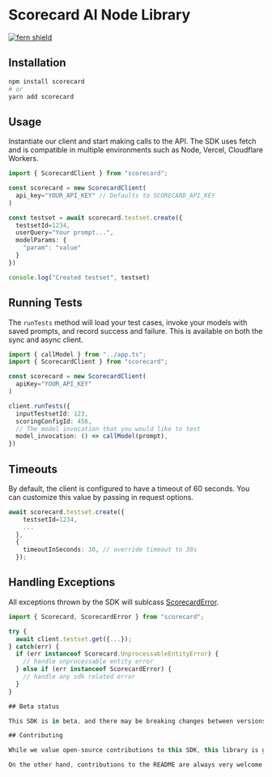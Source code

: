 # Scorecard AI Node Library

[![fern shield](https://img.shields.io/badge/%F0%9F%8C%BF-SDK%20generated%20by%20Fern-brightgreen)](https://github.com/fern-api/fern)

## Installation

```bash
npm install scorecard
# or
yarn add scorecard
```

## Usage
Instantiate our client and start making calls to the API. 
The SDK uses fetch and is compatible in multiple environments
such as Node, Vercel, Cloudflare Workers. 

```typescript
import { ScorecardClient } from "scorecard";

const scorecard = new ScorecardClient(
  api_key="YOUR_API_KEY" // Defaults to SCORECARD_API_KEY
)

const testset = await scorecard.testset.create({
  testsetId=1234, 
  userQuery="Your prompt...", 
  modelParams: {
    "param": "value"
  }
})

console.log("Created testset", testset)
```

## Running Tests
The `runTests` method will load your test cases, 
invoke your models with saved prompts, 
and record success and failure. This is 
available on both the sync and async client.  

```typescript
import { callModel } from "../app.ts";
import { ScorecardClient } from "scorecard";

const scorecard = new ScorecardClient(
  apiKey="YOUR_API_KEY"
)

client.runTests({
  inputTestsetId: 123,
  scoringConfigId: 456,
  // The model invocation that you would like to test
  model_invocation: () => callModel(prompt),
})
```

## Timeouts
By default, the client is configured to have 
a timeout of 60 seconds. You can customize 
this value by passing in request options. 

```typescript
await scorecard.testset.create({
    testsetId=1234, 
    ...
  }, 
  {
    timeoutInSeconds: 30, // override timeout to 30s
  });
```

## Handling Exceptions
All exceptions thrown by the SDK will 
sublcass [ScorecardError](./src/errors/ScorecardError.ts). 

```typescript
import { Scorecard, ScorecardError } from "scorecard";

try {
  await client.testset.get({...});
} catch(err) {
  if (err instanceof Scorecard.UnprocessableEntityError) {
    // handle unprocessable entity error
  } else if (err instanceof ScorecardError) {
    // handle any sdk related error
  }
}

## Beta status

This SDK is in beta, and there may be breaking changes between versions without a major version update. Therefore, we recommend pinning the package version to a specific version in your pyproject.toml file. This way, you can install the same version each time without breaking changes unless you are intentionally looking for the latest version.

## Contributing

While we value open-source contributions to this SDK, this library is generated programmatically. Additions made directly to this library would have to be moved over to our generation code, otherwise they would be overwritten upon the next generated release. Feel free to open a PR as a proof of concept, but know that we will not be able to merge it as-is. We suggest opening an issue first to discuss with us!

On the other hand, contributions to the README are always very welcome!
